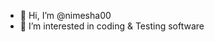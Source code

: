 - 👋 Hi, I’m @nimesha00
- 👀 I’m interested in coding & Testing software 

<!---
nimesha00/nimesha00 is a ✨ special ✨ repository because its `README.md` (this file) appears on your GitHub profile.
You can click the Preview link to take a look at your changes.
--->
